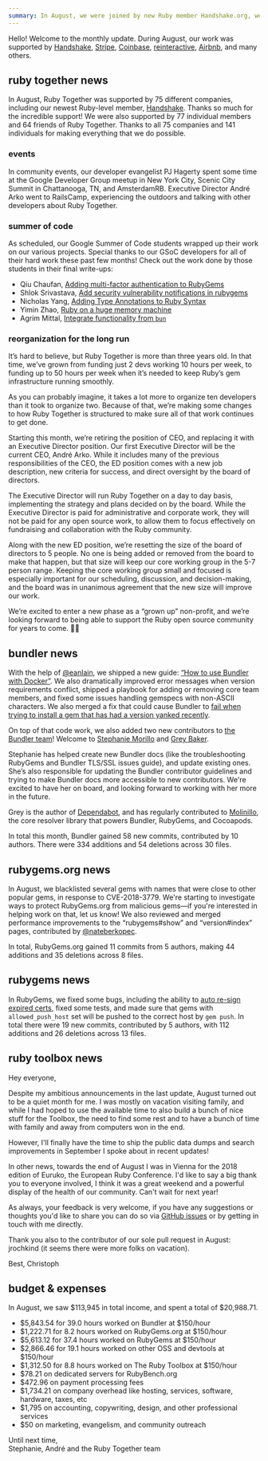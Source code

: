 ```yaml
---
summary: In August, we were joined by new Ruby member Handshake.org, we paid for 113 hours of developer work, shipped a new Bundler guide, and fixed bugs in Bundler and RubyGems.
---
```


Hello! Welcome to the monthly update. During August, our work was supported by [Handshake](https://handshake.org), [Stripe](https://stripe.com), [Coinbase](https://coinbase.com), [reinteractive](https://reinteractive.com/), [Airbnb](http://airbnb.com), and many others.

## ruby together news

In August, Ruby Together was supported by 75 different companies, including our newest Ruby-level member, [Handshake](https://www.handshake.org). Thanks so much for the incredible support! We were also supported by 77 individual members and 64 friends of Ruby Together. Thanks to all 75 companies and 141 individuals for making everything that we do possible.

### events

In community events, our developer evangelist PJ Hagerty spent some time at the Google Developer Group meetup in New York City, Scenic City Summit in Chattanooga, TN, and AmsterdamRB. Executive Director André Arko went to RailsCamp, experiencing the outdoors and talking with other developers about Ruby Together.

### summer of code

As scheduled, our Google Summer of Code students wrapped up their work on our various projects. Special thanks to our GSoC developers for all of their hard work these past few months! Check out the work done by those students in their final write-ups:

  - Qiu Chaufan, [Adding multi-factor authentication to RubyGems](https://gist.github.com/ecnelises/9654e59877aa336977c1409ef540e2a9)
  - Shlok Srivastava, [Add security vulnerability notifications in rubygems](https://lifeinoss.wordpress.com/2018/08/14/gsoc-with-rubygems/)
  - Nicholas Yang, [Adding Type Annotations to Ruby Syntax](https://summerofcode.withgoogle.com/projects/#6181205100199936)
  - Yimin Zhao, [Ruby on a huge memory machine](https://github.com/Tacinight/ruby-gsoc-2018/blob/master/README.md#ruby-gsoc-2018)
  - Agrim Mittal, [Integrate functionality from `bun`](https://gist.github.com/agrim123/cfc1e1aadbe8b46f6e2b6e9b090ed2f3#integrating-functionality-from-bun-into-bundler-gsoc-2018)

### reorganization for the long run

It’s hard to believe, but Ruby Together is more than three years old. In that time, we’ve grown from funding just 2 devs working 10 hours per week, to funding up to 50 hours per week when it’s needed to keep Ruby’s gem infrastructure running smoothly.

As you can probably imagine, it takes a lot more to organize ten developers than it took to organize two. Because of that, we’re making some changes to how Ruby Together is structured to make sure all of that work continues to get done.

Starting this month, we’re retiring the position of CEO, and replacing it with an Executive Director position. Our first Executive Director will be the current CEO, André Arko. While it includes many of the previous responsibilities of the CEO, the ED position comes with a new job description, new criteria for success, and direct oversight by the board of directors.

The Executive Director will run Ruby Together on a day to day basis, implementing the strategy and plans decided on by the board. While the Executive Director is paid for administrative and corporate work, they will not be paid for any open source work, to allow them to focus effectively on fundraising and collaboration with the Ruby community.

Along with the new ED position, we’re resetting the size of the board of directors to 5 people. No one is being added or removed from the board to make that happen, but that size will keep our core working group in the 5-7 person range. Keeping the core working group small and focused is especially important for our scheduling, discussion, and decision-making, and the board was in unanimous agreement that the new size will improve our work.

We’re excited to enter a new phase as a “grown up” non-profit, and we’re looking forward to being able to support the Ruby open source community for years to come. 💎💝

## bundler news

With the help of [@eanlain](http://github.com/eanlain), we shipped a new guide: [“How to use Bundler with Docker”](https://bundler.io/v1.16/guides/bundler_docker_guide.html). We also dramatically improved error messages when version requirements conflict, shipped a playbook for adding or removing core team members, and fixed some issues handling gemspecs with non-ASCII characters. We also merged a fix that could cause Bundler to [fail when trying to install a gem that has had a version yanked recently](https://github.com/bundler/bundler/pull/6675).

On top of that code work, we also added two new contributors to [the Bundler team](https://bundler.io/contributors.html)! Welcome to [Stephanie Morillo](https://www.twitter.com/radiomorillo) and [Grey Baker](https://twitter.com/greybaker).

Stephanie has helped create new Bundler docs (like the troubleshooting RubyGems and Bundler TLS/SSL issues guide), and update existing ones. She’s also responsible for updating the Bundler contributor guidelines and trying to make Bundler docs more accessible to new contributors. We're excited to have her on board, and looking forward to working with her more in the future.

Grey is the author of [Dependabot](https://dependabot.com), and has regularly contributed to [Molinillo](https://github.com/cocoapods/molinillo), the core resolver library that powers Bundler, RubyGems, and Cocoapods.

In total this month, Bundler gained 58 new commits, contributed by 10 authors. There were 334 additions and 54 deletions across 30 files.

## rubygems.org news

In August, we blacklisted several gems with names that were close to other popular gems, in response to CVE-2018-3779. We're starting to investigate ways to protect RubyGems.org from malicious gems—if you're interested in helping work on that, let us know! We also reviewed and merged performance improvements to the “rubygems#show” and “version#index” pages, contributed by [@nateberkopec](https://github.com/nateberkopec).

In total, RubyGems.org gained 11 commits from 5 authors, making 44 additions and 35 deletions across 8 files.

## rubygems news

In RubyGems, we fixed some bugs, including the ability to [auto re-sign expired certs](https://github.com/rubygems/rubygems/pull/2380), fixed some tests, and made sure that gems with `allowed_push_host` set will be pushed to the correct host by `gem push`. In total there were 19 new commits, contributed by 5 authors, with 112 additions and 26 deletions across 13 files.

## ruby toolbox news

Hey everyone,

Despite my ambitious announcements in the last update, August turned out to be a quiet month for me. I was mostly on vacation visiting family, and while I had hoped to use the available time to also build a bunch of nice stuff for the Toolbox, the need to find some rest and to have a bunch of time with family and away from computers won in the end.

However, I'll finally have the time to ship the public data dumps and search improvements in September I spoke about in recent updates!

In other news, towards the end of August I was in Vienna for the 2018 edition of Euruko, the European Ruby Conference. I'd like to say a big thank you to everyone involved, I think it was a great weekend and a powerful display of the health of our community. Can't wait for next year!

As always, your feedback is very welcome, if you have any suggestions or thoughts you'd like to share you can do so via [GitHub issues](https://github.com/rubytoolbox/rubytoolbox/issues) or by getting in touch with me directly.

Thank you also to the contributor of our sole pull request in August: jrochkind (it seems there were more folks on vacation).

Best,
Christoph

## budget &amp; expenses

In August, we saw $113,945 in total income, and spent a total of $20,988.71.

* $5,843.54 for 39.0 hours worked on Bundler at $150/hour
* $1,222.71 for 8.2 hours worked on RubyGems.org at $150/hour
* $5,613.12 for 37.4 hours worked on RubyGems at $150/hour
* $2,866.46 for 19.1 hours worked on other OSS and devtools at $150/hour
* $1,312.50 for 8.8 hours worked on The Ruby Toolbox at $150/hour
* $78.21 on dedicated servers for RubyBench.org
* $472.96 on payment processing fees
* $1,734.21 on company overhead like hosting, services, software, hardware, taxes, etc
* $1,795 on accounting, copywriting, design, and other professional services
* $50 on marketing, evangelism, and community outreach

Until next time,<br>
Stephanie, André and the Ruby Together team
